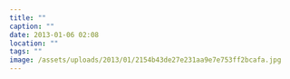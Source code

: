 ```yaml
---
title: ""
caption: ""
date: 2013-01-06 02:08
location: ""
tags: ""
image: /assets/uploads/2013/01/2154b43de27e231aa9e7e753ff2bcafa.jpg
---
```

